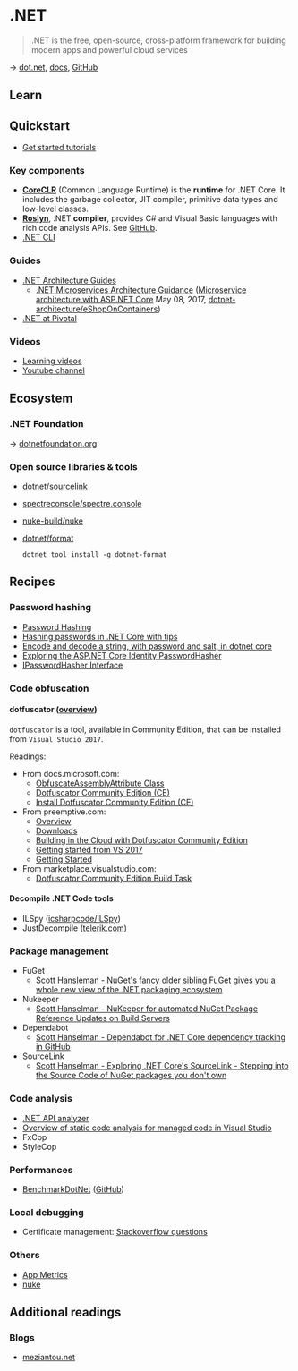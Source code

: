 # .NET

> .NET is the free, open-source, cross-platform framework for building modern apps and powerful cloud services

→ [dot.net](https://dotnet.microsoft.com/), [docs](https://docs.microsoft.com/en-us/dotnet/), [GitHub](https://github.com/Microsoft)

## Learn

## Quickstart

* [Get started tutorials](https://dotnet.microsoft.com/learn)

### Key components

* [**CoreCLR**](https://github.com/dotnet/coreclr) (Common Language Runtime) is the **runtime** for .NET Core. It includes the garbage collector, JIT compiler, primitive data types and low-level classes.
* [**Roslyn**](https://docs.microsoft.com/en-us/dotnet/csharp/roslyn-sdk/), .NET **compiler**, provides C# and Visual Basic languages with rich code analysis APIs. See [GitHub](https://github.com/dotnet/roslyn).
* [.NET CLI](./dotnet-cli.md)

### Guides

* [.NET Architecture Guides](https://dotnet.microsoft.com/learn/dotnet/architecture-guides)
  * [.NET Microservices Architecture Guidance](https://dotnet.microsoft.com/learn/aspnet/microservices-architecture) ([Microservice architecture with ASP.NET Core](https://channel9.msdn.com/Events/Build/2017/T6051) May 08, 2017, [dotnet-architecture/eShopOnContainers](https://github.com/dotnet-architecture/eShopOnContainers))
* [.NET at Pivotal](https://content.pivotal.io/dotnet)

### Videos

* [Learning videos](https://dotnet.microsoft.com/learn/videos)
* [Youtube channel](https://www.youtube.com/channel/UCvtT19MZW8dq5Wwfu6B0oxw)

## Ecosystem

### .NET Foundation

→ [dotnetfoundation.org](https://dotnetfoundation.org/)

### Open source libraries & tools

* [dotnet/sourcelink](https://github.com/dotnet/sourcelink)
* [spectreconsole/spectre.console](https://github.com/spectreconsole/spectre.console)
* [nuke-build/nuke](https://github.com/nuke-build/nuke)
* [dotnet/format](https://github.com/dotnet/format)

  ```dos
  dotnet tool install -g dotnet-format
  ```

## Recipes

### Password hashing

* [Password Hashing](https://docs.microsoft.com/en-us/aspnet/core/security/data-protection/consumer-apis/password-hashing)
* [Hashing passwords in .NET Core with tips](https://www.codeproject.com/articles/1104467/hashing-passwords-in-net-core-with-tips)
* [Encode and decode a string, with password and salt, in dotnet core](https://stackoverflow.com/questions/42459487/encode-and-decode-a-string-with-password-and-salt-in-dotnet-core)
* [Exploring the ASP.NET Core Identity PasswordHasher](https://andrewlock.net/exploring-the-asp-net-core-identity-passwordhasher/)
* [IPasswordHasher Interface](https://docs.microsoft.com/en-us/dotnet/api/microsoft.aspnetcore.identity.ipasswordhasher-1?view=aspnetcore-2.0)

### Code obfuscation

#### dotfuscator ([overview](https://www.preemptive.com/products/dotfuscator/overview))

`dotfuscator` is a tool, available in Community Edition, that can be installed from `Visual Studio 2017`.

Readings:

* From docs.microsoft.com:
  * [ObfuscateAssemblyAttribute Class](https://docs.microsoft.com/en-us/dotnet/api/system.reflection.obfuscateassemblyattribute?view=netframework-4.7.1)
  * [Dotfuscator Community Edition (CE)](https://docs.microsoft.com/en-us/visualstudio/ide/dotfuscator/)
  * [Install Dotfuscator Community Edition (CE)](https://docs.microsoft.com/en-us/visualstudio/ide/dotfuscator/install)
* From preemptive.com:
  * [Overview](https://www.preemptive.com/products/dotfuscator/overview)
  * [Downloads](https://www.preemptive.com/products/dotfuscator/downloads)
  * [Building in the Cloud with Dotfuscator Community Edition](https://www.preemptive.com/blog/article/905-building-in-the-cloud-with-dotfuscator-community-edition/91-dotfuscator-ce)
  * [Getting started from VS 2017](https://www.preemptive.com/blog/article/904-dotfuscator-in-visual-studio-2017/91-dotfuscator-ce)
  * [Getting Started](https://www.preemptive.com/dotfuscator/ce/docs/help/gui_getstarted.html)
* From marketplace.visualstudio.com:
  * [Dotfuscator Community Edition Build Task](https://marketplace.visualstudio.com/items?itemName=PreEmptiveSolutions.dotfuscator-ce-vsts)

#### Decompile .NET Code tools

* ILSpy ([icsharpcode/ILSpy](https://github.com/icsharpcode/ILSpy))
* JustDecompile ([telerik.com](https://www.telerik.com/products/decompiler.aspx))

### Package management

* FuGet
  * [Scott Hansleman - NuGet's fancy older sibling FuGet gives you a whole new view of the .NET packaging ecosystem](https://www.hanselman.com/blog/NuGetsFancyOlderSiblingFuGetGivesYouAWholeNewViewOfTheNETPackagingEcosystem.aspx)
* Nukeeper
  * [Scott Hanselman - NuKeeper for automated NuGet Package Reference Updates on Build Servers](https://www.hanselman.com/blog/NuKeeperForAutomatedNuGetPackageReferenceUpdatesOnBuildServers.aspx)
* Dependabot
  * [Scott Hanselman - Dependabot for .NET Core dependency tracking in GitHub](https://www.hanselman.com/blog/DependabotForNETCoreDependencyTrackingInGitHub.aspx)
* SourceLink
  * [Scott Hanselman - Exploring .NET Core's SourceLink - Stepping into the Source Code of NuGet packages you don't own](https://www.hanselman.com/blog/ExploringNETCoresSourceLinkSteppingIntoTheSourceCodeOfNuGetPackagesYouDontOwn.aspx)

### Code analysis

* [.NET API analyzer](https://docs.microsoft.com/en-us/dotnet/standard/analyzers/api-analyzer)
* [Overview of static code analysis for managed code in Visual Studio](https://docs.microsoft.com/en-us/visualstudio/code-quality/code-analysis-for-managed-code-overview?view=vs-2017)
* FxCop
* StyleCop

### Performances

* [BenchmarkDotNet](https://benchmarkdotnet.org) ([GitHub](https://github.com/dotnet/BenchmarkDotNet))

### Local debugging

* Certificate management: [Stackoverflow questions](https://stackoverflow.com/questions/56409580/trouble-trusting-local-https-certificate-in-asp-net-core)

### Others

* [App Metrics](https://www.app-metrics.io/)
* [nuke](http://www.nuke.build/index.html)

## Additional readings

### Blogs

* [meziantou.net](https://www.meziantou.net/)
